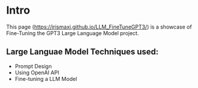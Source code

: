# Intro
This page (https://irismaxj.github.io/LLM_FineTuneGPT3/) is a showcase of Fine-Tuning the GPT3 Large Language Model project. 

## Large Languae Model Techniques used:
* Prompt Design
* Using OpenAI API
* Fine-tuning a LLM Model